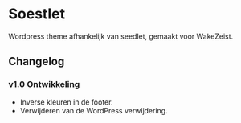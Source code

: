 # Soestlet

Wordpress theme afhankelijk van seedlet, gemaakt voor WakeZeist.

## Changelog

### v1.0 Ontwikkeling

* Inverse kleuren in de footer.
* Verwijderen van de WordPress verwijdering.

